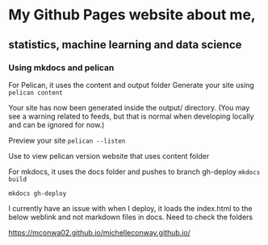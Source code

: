 # My Github Pages website about me, 
## statistics, machine learning and data science

### Using mkdocs and pelican 

For Pelican, it uses the content and output folder
Generate your site using
`pelican content`

Your site has now been generated inside the output/ directory. 
(You may see a warning related to feeds, but that is normal when developing locally and can be ignored for now.)

Preview your site
`pelican --listen`

Use to view pelican version website that uses content folder

For mkdocs, it uses the docs folder and pushes to branch gh-deploy
`mkdocs build`

`mkdocs gh-deploy`

I currently have an issue with when I deploy, it loads the index.html to 
the below weblink and not markdown files in docs. Need to check the folders 

https://mconwa02.github.io/michelleconway.github.io/